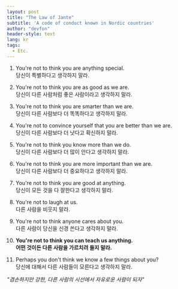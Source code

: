 ```yaml
---
layout: post
title: "The Law of Jante"
subtitle: 'A code of conduct known in Nordic countries'
author: "devfon"
header-style: text
lang: kr
tags:
  - Etc.
---
```


1.  You're not to think you are anything special.  
    당신이 특별하다고 생각하지 말라.

3.  You're not to think you are as good as we are.  
    당신이 다른 사람처럼 좋은 사람이라고 생각하지 말라.

5.  You're not to think you are smarter than we are.  
    당신이 다른 사람보다 더 똑똑하다고 생각하지 말라.

7.  You're not to convince yourself that you are better than we are.  
    당신이 다른 사람보다 더 낫다고 확신하지 말라.

9.  You're not to think you know more than we do.  
    당신이 다른 사람보다 더 많이 안다고 생각하지 말라.

11.  You're not to think you are more important than we are.  
    당신이 다른 사람보다 더 중요하다고 생각하지 말라.

13.  You're not to think you are good at anything.  
    당신이 모든 것을 다 잘한다고 생각하지 말라.

15.  You're not to laugh at us.  
    다른 사람을 비웃지 말라.

17.  You're not to think anyone cares about you.  
    다른 사람이 당신을 신경 쓴다고 생각하지 말라.

19.  **You're not to think you can teach us anything.**  
    **어떤 것이든 다른 사람을 가르치려 들지 말라.**

21.  Perhaps you don't think we know a few things about you?  
    당신에 대해서 다른 사람들이 모른다고 생각하지 말라.

*"겸손하지만 강한, 다른 사람의 시선에서 자유로운 사람이 되자"*
